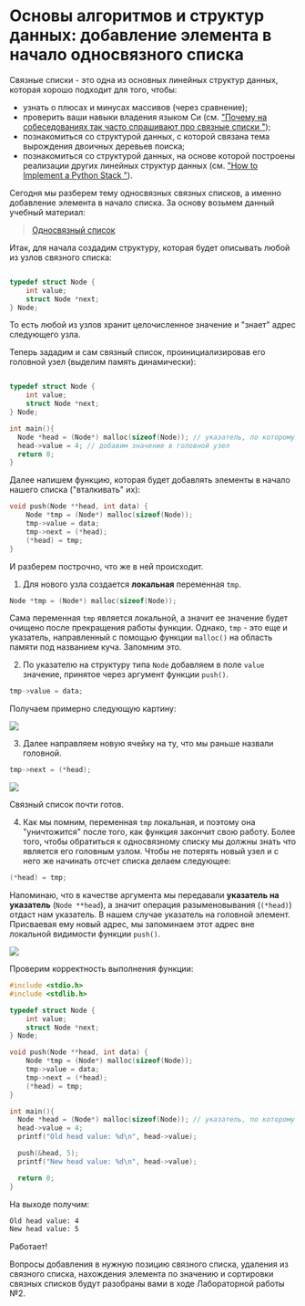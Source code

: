 # Основы алгоритмов и структур данных: добавление элемента в начало односвязного списка

Связные списки - это одна из основных линейных структур данных, которая хорошо подходит для того, чтобы:
- узнать о плюсах и минусах массивов (через сравнение);
- проверить ваши навыки владения языком Си (см. ["Почему на собеседованиях так часто спрашивают про связные списки
"](https://habr.com/ru/post/455070/));
- познакомиться со структурой данных, с которой связана тема вырождения двоичных деревьев поиска;
- познакомиться со структурой данных, на основе которой построены реализации других линейных структур данных (см. ["How to Implement a Python Stack
"](https://realpython.com/how-to-implement-python-stack/)).

Сегодня мы разберем тему односвязных связных списков, а именно добавление элемента в начало списка. За основу возьмем данный учебный материал:
> [Односвязный список](https://learnc.info/adt/linked_list.html)

Итак, для начала создадим структуру, которая будет описывать любой из узлов связного списка:

```c

typedef struct Node {
    int value;
    struct Node *next;
} Node;

```

То есть любой из узлов хранит целочисленное значение и "знает" адрес следующего узла. 

Теперь зададим и сам связный список, проинициализировав его головной узел (выделим память динамически):

```c

typedef struct Node {
    int value;
    struct Node *next;
} Node;

int main(){
  Node *head = (Node*) malloc(sizeof(Node)); // указатель, по которому можно найти головной элемент
  head->value = 4; // добавим значение в головной узел
  return 0;
}
```

Далее напишем функцию, которая будет добавлять элементы в начало нашего списка ("вталкивать" их):

```c
void push(Node **head, int data) {
    Node *tmp = (Node*) malloc(sizeof(Node));
    tmp->value = data;
    tmp->next = (*head);
    (*head) = tmp;
}

```

И разберем построчно, что же в ней происходит.

1. Для нового узла создается **локальная** переменная `tmp`.

```c
Node *tmp = (Node*) malloc(sizeof(Node));
```

Сама переменная `tmp` является локальной, а значит ее значение будет очищено после прекращения работы функции. Однако, `tmp` - это еще и указатель, направленный с помощью функции `malloc()` на область памяти под названием куча. Запомним это.

2. По указателю на структуру типа `Node` добавляем в поле `value` значение, принятое через аргумент функции `push()`.

```c
tmp->value = data;
```

Получаем примерно следующую картину:

![](https://habrastorage.org/webt/hi/_y/ei/hi_yei3bpdsrunn2oiuukyywlno.png)

3. Далее направляем новую ячейку на ту, что мы раньше назвали головной.

```c
tmp->next = (*head);
```

![](https://habrastorage.org/webt/f3/dm/hk/f3dmhknz6vxbmbxon5uumfvtcqe.png)

Связный список почти готов. 

4. Как мы помним, переменная `tmp` локальная, и поэтому она "уничтожится" после того, как функция закончит свою работу. Более того, чтобы обратиться к односвязному списку мы должны знать что является его головным узлом. Чтобы не потерять новый узел и с него же начинать отсчет списка делаем следующее:

```c
(*head) = tmp;
```

Напоминаю, что в качестве аргумента мы передавали **указатель на указатель** (`Node **head`), а значит операция разыменовывания (`(*head)`) отдаст нам указатель. В нашем случае указатель на головной элемент. Присваевая ему новый адрес, мы запоминаем этот адрес вне локальной видимости функции `push()`.

![](https://habrastorage.org/webt/ud/ol/5d/udol5dpcee-fdyb6uiyvkb3j0_0.png)

Проверим корректность выполнения функции:

```c
#include <stdio.h>
#include <stdlib.h>

typedef struct Node {
    int value;
    struct Node *next;
} Node;

void push(Node **head, int data) {
    Node *tmp = (Node*) malloc(sizeof(Node));
    tmp->value = data;
    tmp->next = (*head);
    (*head) = tmp;
}

int main(){
  Node *head = (Node*) malloc(sizeof(Node)); // указатель, по которому можно найти головной элемент
  head->value = 4;
  printf("Old head value: %d\n", head->value);

  push(&head, 5);
  printf("New head value: %d\n", head->value);

  return 0;
}
```

На выходе получим:

```sh
Old head value: 4
New head value: 5
```

Работает! 

Вопросы добавления в нужную позицию связного списка, удаления из связного списка, нахождения элемента по значению и сортировки связных списков будут разобраны вами в ходе Лабораторной работы №2.
